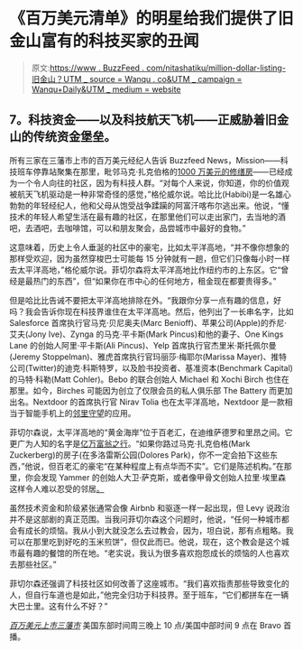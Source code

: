 # 《百万美元清单》的明星给我们提供了旧金山富有的科技买家的丑闻

> 原文:[https://www . BuzzFeed . com/nitashatiku/million-dollar-listing-旧金山？UTM _ source = Wanqu . co&UTM _ campaign = Wanqu+Daily&UTM _ medium = website](https://www.buzzfeed.com/nitashatiku/million-dollar-listing-san-francisco?utm_source=wanqu.co&utm_campaign=Wanqu+Daily&utm_medium=website)

## 7。科技资金——以及科技航天飞机——正威胁着旧金山的传统资金堡垒。

所有三家在三藩市上市的百万美元经纪人告诉 Buzzfeed News，Mission——科技班车停靠站聚集在那里，毗邻马克·扎克伯格的[1000 万美元的修缮房](http://www.sfgate.com/bayarea/matier-ross/article/Neighbors-feeling-squeezed-by-work-on-Mark-5771069.php)——已经成为一个令人向往的社区，因为有科技人群。“对每个人来说，你知道，你的价值观被航天飞机驱动是一种非常奇怪的感觉，”格伦威尔说。哈比比(Habibi)是一名雄心勃勃的年轻经纪人，他和父母从饱受战争蹂躏的阿富汗喀布尔逃出来。他说，“懂技术的年轻人希望生活在最有趣的社区，在那里他们可以走出家门，去当地的酒吧，去酒吧，去咖啡馆，可以和朋友聚会，品尝城市中最好的食物。”

这意味着，历史上令人垂涎的社区中的豪宅，比如太平洋高地，“并不像你想象的那样受欢迎，因为虽然穿梭巴士可能每 15 分钟就有一趟，但它们只像每小时一样去太平洋高地，”格伦威尔说。菲切尔森将太平洋高地比作纽约市的上东区。它“曾经是最热门的东西”，但“如果你在市中心的任何地方，租金现在都要贵得多。”

但是哈比比告诫不要把太平洋高地排除在外。“我跟你分享一点有趣的信息，好吗？我会告诉你现在科技界谁住在太平洋高地。然后，他列出了一长串名字，比如 Salesforce 首席执行官马克·贝尼奥夫(Marc Benioff)、苹果公司(Apple)的乔尼·艾夫(Jony Ive)、Zynga 的马克·平卡斯(Mark Pincus)和他的妻子、One Kings Lane 的创始人阿里·平卡斯(Ali Pincus)、Yelp 首席执行官杰里米·斯托佩尔曼(Jeremy Stoppelman)、雅虎首席执行官玛丽莎·梅耶尔(Marissa Mayer)、推特公司(Twitter)的迪克·科斯特罗，以及脸书投资者、基准资本(Benchmark Capital)的马特·科勒(Matt Cohler)。Bebo 的联合创始人 Michael 和 Xochi Birch 也住在那里。如今，Birches 可能因为创立了仅限会员的私人俱乐部 The Battery 而更加出名。Nextdoor 的首席执行官 Nirav Tolia 也在太平洋高地，Nextdoor 是一款相当于智能手机上的[邻里守望](https://pando.com/2013/01/22/nextdoors-unexpected-killer-use-case-crime-and-safety/)的应用。

菲切尔森说，太平洋高地的“黄金海岸”位于百老汇，在迪维萨德罗和里昂之间。它更广为人知的名字是[亿万富翁之行](http://www.businessinsider.com/photos-pacific-heights-san-francisco-billionaires-row-2014-3)。“如果你路过马克·扎克伯格(Mark Zuckerberg)的房子(在多洛雷斯公园(Dolores Park)，你不一定会拍下这些东西，”他说，但百老汇的豪宅“在某种程度上有点华而不实”。它们是陈述机构。”在那里，你会发现 Yammer 的创始人大卫·萨克斯，或者像甲骨文创始人拉里·埃里森这样令人难以忍受的邻居[。](http://www.wsj.com/articles/SB10001424052702303654804576343763766328484)

虽然技术资金和阶级紧张通常会像 Airbnb 和驱逐一样一起出现，但 Levy 说政治并不是这部剧的真正范围。当我问菲切尔森这个问题时，他说，“任何一种城市都会有成长的烦恼。我从小到大就没怎么去过教会，因为，坦白说，那有点粗略。我可以在那里吃到好吃的玉米煎饼”，但仅此而已。他说，现在，这个教会是这个城市最有趣的餐馆的所在地。“老实说，我认为很多喜欢抱怨成长的烦恼的人也喜欢去那些社区。”

菲切尔森还强调了科技社区如何改善了这座城市。“我们喜欢指责那些导致变化的人，但自行车道也是如此，”他完全归功于科技界。至于班车，“它们都拼车在一辆大巴士里。这有什么不好？”

[*百万美元上市三藩市*](http://www.bravotv.com/million-dollar-listing-san-francisco) 美国东部时间周三晚上 10 点/美国中部时间 9 点在 Bravo 首播。